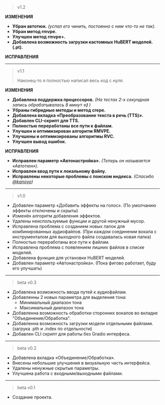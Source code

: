 > v1.2
> 
**ИЗМЕНЕНИЯ**
* **Убран автотюн.** _(успал его чинить, постоянно с ним что-то не так)._
* **Убран метод rmvpe.**
* **Улучшен метод rmvpe+.**
* **Добавлена возможность загрузки кастомных HuBERT моделей. (.pt).**

**ИСПРАВЛЕНИЯ**

---

> v1.1
> 
> Наконец-то я полностью написал весь код с нуля.
> 
**ИЗМЕНЕНИЯ**
* **Добавлена поддержка процессоров.** _(На тестах 2-х секундная запись обрабатывалась 8 минут **=)** )_
* **Убраны гибридные методы и метод crepe.**
* **Добавлена вкладка «Преобразование текста в речь (TTS)».**
* **Добавлен CLI-скрипт для TTS.**
* **Полностью переработаны все пути к файлам.**
* **Улучшен и оптимизирован алгоритм RMVPE.**
* **Улучшены и оптимизированы алгоритмы RVC.**
* **Улучшен вывод ошибок.**

**ИСПРАВЛЕНИЯ**
* **Исправлен параметр «Автонастройка».** _(Теперь он называется «Автотюн»)._
* **Исправлен ввод пути к локальному файлу.**
* **Исправлены некоторые проблемы с поиском индекса.** _(Спасибо [@kanoyo](https://github.com/kanoyo-git))_

---

> v1.0
> 
* Добавлен параметр «Добавить эффекты на голос». (По умолчанию эффекты отключены и скрыты)
* Изменён алгоритм добавления эффектов.
* Удалены неиспользуемые функции и другой ненужный мусор.
* Исправлена проблема с созданием новых папок для комбинированных аудиофайлов. (При каждом соединении вокала с инструменталом для выходного файла создавалась новая папка)
* Полностью переработаны все пути к файлам.
* Исправлена проблема с появлением лишних файлов в списке моделей.
* Добавлена функция для установки HuBERT моделей.
* Добавлен параметр «Автонастройка». (Пока фигово работает, буду его улучшать)

---

> beta v0.3
> 
* Добавлена возможность ввода путей к аудиофайлам.
* Добавленны 2 новых параметра для выделения тона:
  * Минимальный диапазон тона
  * Максимальный диапазон тона
* Добавленна возможность обработки сторонних вокалов во вкладке "Объединение/Обработка".
* Добавленна возможность загрузки модели отдельными файлами. (загрука .pth и .index по отдельности)
* Добавлен CLI скрипт для работы без Gradio интерфеса.

---

> beta v0.2
> 
* Добавлена вкладка «Объединение/Обработка».
* Внесены небольшие улучшения в визуальную часть интерфейса.
* Удалены ненужные скрытые параметры.
* Улучшена работа с входными/выходными файлами.

---

> beta v0.1
> 
* Создание проекта.
